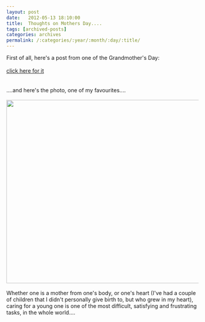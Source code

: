 ```yaml
---
layout: post
date:	2012-05-13 18:10:00
title:  Thoughts on Mothers Day....
tags: [archived-posts]
categories: archives
permalink: /:categories/:year/:month/:day/:title/
---
```

First of all, here&#39;s a post from one of the Grandmother&#39;s Day:<br /><br /><a href="http://deponti.livejournal.com/550350.html">click here for it </a><br /><br /><br />....and here&#39;s the photo, one of my favourites....<br /><br /><a href="http://pics.livejournal.com/deponti/pic/000080t6/"><img border="0" height="480" src="http://pics.livejournal.com/deponti/pic/000080t6" width="640" /></a><br /><br />Whether one is a mother from one&#39;s body, or one&#39;s heart (I&#39;ve had a couple of children that I didn&#39;t personally give birth to, but who grew in my heart), caring for a young one is one of the most difficult, satisfying and frustrating tasks, in the whole world....
